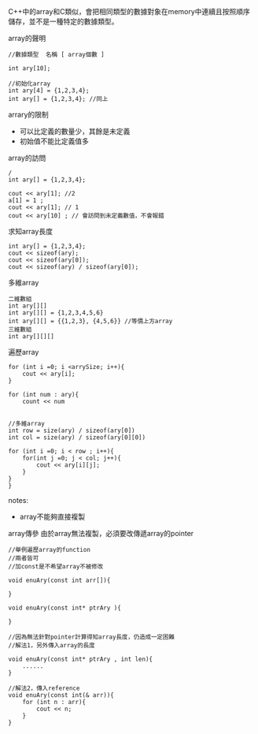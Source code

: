 C++中的array和C類似，會把相同類型的數據對象在memory中連續且按照順序儲存，並不是一種特定的數據類型。

array的聲明
```
//數據類型  名稱 [ array個數 ]

int ary[10];

//初始化array
int ary[4] = {1,2,3,4};
int ary[] = {1,2,3,4}; //同上

```

arrary的限制
- 可以比定義的數量少，其餘是未定義
- 初始值不能比定義值多

array的訪問
```
/
int ary[] = {1,2,3,4};

cout << ary[1]; //2
a[1] = 1 ;
cout << ary[1]; // 1
cout << ary[10] ; // 會訪問到未定義數值，不會報錯

```

求知array長度
```
int ary[] = {1,2,3,4};
cout << sizeof(ary);
cout << sizeof(ary[0]);
cout << sizeof(ary) / sizeof(ary[0]);
```


多維array
```
二維數組
int ary[][]
int ary[][] = {1,2,3,4,5,6}
int ary[][] = {{1,2,3}, {4,5,6}} //等價上方array
三維數組 
int ary[][][]
```



遍歷array
```
for (int i =0; i <arrySize; i++){
	cout << ary[i];
}

for (int num : ary){
	count << num


//多維array
int row = size(ary) / sizeof(ary[0])
int col = size(ary) / sizeof(ary[0][0])

for (int i =0; i < row ; i++){
	for(int j =0; j < col; j++){
		cout << ary[i][j];
	}
}
}
```

notes:
- array不能夠直接複製

array傳參
由於array無法複製，必須要改傳遞array的pointer
```
//舉例遍歷array的function
//兩者皆可
//加const是不希望array不被修改

void enuAry(const int arr[]){

}

void enuAry(const int* ptrAry ){
	
}

//因為無法針對pointer計算得知array長度，仍造成一定困難
//解法1，另外傳入array的長度

void enuAry(const int* ptrAry , int len){
	......
}

//解法2，傳入reference
void enuAry(const int(& arr)){
	for (int n : arr){
		cout << n;
	}
}

```





